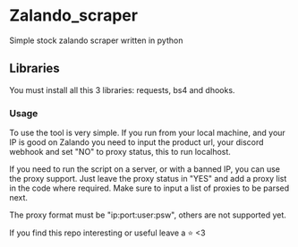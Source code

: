 # Zalando_scraper
Simple stock zalando scraper written in python

## Libraries
You must install all this 3 libraries: requests, bs4 and dhooks. 

### Usage
To use the tool is very simple. If you run from your local machine, and your IP is good on Zalando you need to input the product url, your discord webhook and set "NO" to proxy status, this to run localhost.

If you need to run the script on a server, or with a banned IP, you can use the proxy support. Just leave the proxy status in "YES" and add a proxy list in the code where required. Make sure to input a list of proxies to be parsed next.

The proxy format must be "ip:port:user:psw", others are not supported yet.

If you find this repo interesting or useful leave a ⭐️ <3

